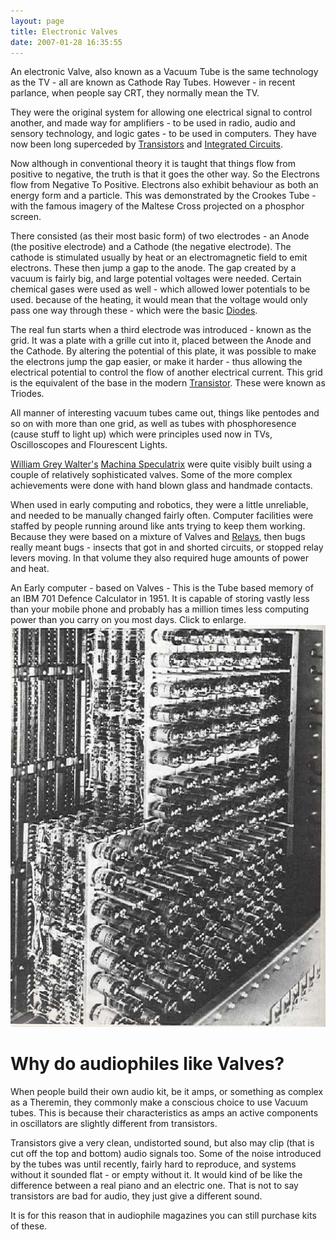 ```yaml
---
layout: page
title: Electronic Valves
date: 2007-01-28 16:35:55
---
```

An electronic Valve, also known as a Vacuum Tube is the same technology as the TV - all are known as Cathode Ray Tubes. However - in recent parlance, when people say CRT, they normally mean the TV.

They were the original system for allowing one electrical signal to control another, and made way for amplifiers - to be used in radio, audio and sensory technology, and logic gates - to be used in computers. They have now been long superceded by <a class="wiki" href="/wiki/transistor.html" title="Transistor">Transistors</a> and <a class="wiki" href="/wiki/ic.html" title="Integrated Circuits">Integrated Circuits</a>.

Now although in conventional theory it is taught that things flow from positive to negative, the truth is that it goes the other way. So the Electrons flow from Negative To Positive. Electrons also exhibit behaviour as both an energy form and a particle. This was demonstrated by the Crookes Tube - with the famous imagery of the Maltese Cross projected on a phosphor screen.

There consisted (as their most basic form) of two electrodes - an Anode (the positive electrode) and a Cathode (the negative electrode). The cathode is stimulated usually by heat or an electromagnetic field to emit electrons. These then jump a gap to the anode. The gap created by a vacuum is fairly big, and large potential voltages were needed. Certain chemical gases were used as well - which allowed lower potentials to be used. because of the heating, it would mean that the voltage would only pass one way through these - which were the basic <a class="wiki" href="/wiki/diode.html" title="Diode">Diodes</a>.

The real fun starts when a third electrode was introduced - known as the grid. It was a plate with a grille cut into it, placed between the Anode and the Cathode. By altering the potential of this plate, it was possible to make the electrons jump the gap easier, or make it harder - thus allowing the electrical potential to control the flow of another electrical current. This grid is the equivalent of the base in the modern <a class="wiki" href="/wiki/transistor.html" title="Transistor">Transistor</a>. These were known as Triodes.

All manner of interesting vacuum tubes came out, things like pentodes and so on with more than one grid, as well as tubes with phosphoresence (cause stuff to light up) which were principles used now in TVs, Oscilloscopes and Flourescent Lights.

<a class="wiki" href="/wiki/william_grey_walter.html" title="William Grey Walter">William Grey Walter's</a> <a class="wiki" href="/wiki/machina_speculatrix.html" title="Early robots built by a pioneer">Machina Speculatrix</a> were quite visibly built using a couple of relatively sophisticated valves. Some of the more complex achievements were done with hand blown glass and handmade contacts.

When used in early computing and robotics, they were a little unreliable, and needed to be manually changed fairly often. Computer facilities were staffed by people running around like ants trying to keep them working. Because they were based on a mixture of Valves and <a class="wiki" href="/wiki/electronic_relay.html" title="An electrically activated switch">Relays</a>, then bugs really meant bugs - insects that got in and shorted circuits, or stopped relay levers moving. In that volume they also required huge amounts of power and heat.

An Early computer - based on Valves - This is the Tube based memory of an IBM 701 Defence Calculator in 1951. It is capable of storing vastly less than your mobile phone and probably has a million times less computing power than you carry on you most days. Click to enlarge.
<img class="img-responsive" src="/galleries/gallery-1-common-images/254-tubes.jpg"/> 

# Why do audiophiles like Valves?

When people build their own audio kit, be it amps, or something as complex as a Theremin, they commonly make a conscious choice to use Vacuum tubes. This is because their characteristics as amps an active components in oscillators are slightly different from transistors.

Transistors give a very clean, undistorted sound, but also may clip (that is cut off the top and bottom) audio signals too. Some of the noise introduced by the tubes was until recently, fairly hard to reproduce, and systems without it sounded flat - or empty without it. It would kind of be like the difference between a real piano and an electric one. That is not to say transistors are bad for audio, they just give a different sound.

It is for this reason that in audiophile magazines you can still purchase kits of these.
